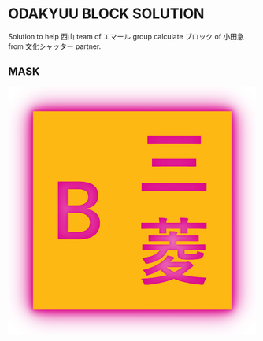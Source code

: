 # ODAKYUU BLOCK SOLUTION
Solution to help 西山 team of エマール group calculate ブロック of 小田急 from 文化シャッター partner.

## MASK
<p align="center">
<img src="https://raw.githubusercontent.com/Tynab/Mitsubishi-Block/main/pic/0.png"></img>
</p>